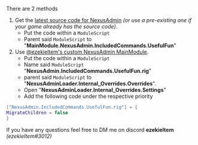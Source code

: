 There are 2 methods
1. Get the [latest source code for NexusAdmin](https://github.com/TheNexusAvenger/Nexus-Admin/releases) *(or use a pre-existing one if your game already has the source code)*.
   - Put the code within a `ModuleScript`
   - Parent said `ModuleScript` to "__MainModule.NexusAdmin.IncludedCommands.UsefulFun__"
2. Use [@ezekieltem's custom NexusAdmin MainModule](https://create.roblox.com/store/asset/15410508172).
   - Put the code within a `ModuleScript`
   - Name said `ModuleScript` "__NexusAdmin.IncludedCommands.UsefulFun.rig__"
   - parent said `ModuleScript` to "__NexusAdminLoader.Internal_Overrides.Overrides__".
   - Open "__NexusAdminLoader.Internal_Overrides.Settings__"
   - Add the following code under the respective priority
```lua
["NexusAdmin.IncludedCommands.UsefulFun.rig"] = {
MigrateChildren = false
}
```

If you have any questions feel free to DM me on discord **ezekieltem** *(ezekieltem#3012)*
